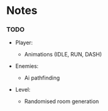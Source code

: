 # Notes

### TODO
- Player:
  - Animations (IDLE, RUN, DASH)

- Enemies:
  - Ai pathfinding

- Level:
  - Randomised room generation

